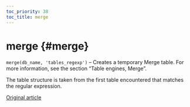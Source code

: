 ```yaml
---
toc_priority: 38
toc_title: merge
---
```


# merge {#merge}

`merge(db_name, 'tables_regexp')` – Creates a temporary Merge table. For more information, see the section “Table engines, Merge”.

The table structure is taken from the first table encountered that matches the regular expression.

[Original article](https://clickhouse.tech/docs/en/query_language/table_functions/merge/) <!--hide-->
